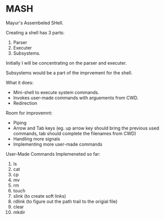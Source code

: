 # MASH
Mayur's Assembeled SHell.

Creating a shell has 3 parts:
1. Parser
2. Executer
3. Subsystems.

Initially I will be concentrating on the parser and executer. 

Subsystems would be a part of the imprvement for the shell.

What it does:
* Mini-shell to execute system commands.
* Invokes user-made commands with arguements from CWD.
* Redirection

Room for improvemnt:
* Piping
* Arrow and Tab keys (eg. up arrow key should bring the previous used commands, tab should complete the filenames from CWD)
* Handling more signals
* Implementing more user-made commands

User-Made Commands Implemeneted so far:
 1. ls
 2. cat
 3. cp
 4. mv
 5. rm
 6. touch
 7. slink (to create soft links)
 8. rdlink (to figure out the path trail to the origial file)
 9. clear
10. mkdir
